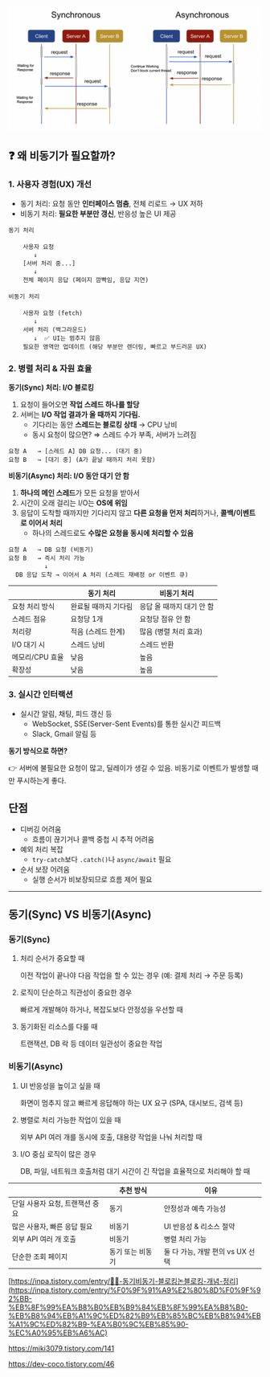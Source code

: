 ![](/Web/img/web_sync_async_1.png)

## ❓ 왜 비동기가 필요할까?

### 1. 사용자 경험(UX) 개선

- 동기 처리: 요청 동안 **인터페이스 멈춤**, 전체 리로드 → UX 저하
- 비동기 처리: **필요한 부분만 갱신**, 반응성 높은 UI 제공

```
동기 처리

	사용자 요청
	   ↓
	[서버 처리 중...]
	   ↓
	전체 페이지 응답 (페이지 깜빡임, 응답 지연)

비동기 처리

	사용자 요청 (fetch)
	   ↓
	서버 처리 (백그라운드)
	   ↓  ✅ UI는 멈추지 않음
	필요한 영역만 업데이트 (해당 부분만 렌더링, 빠르고 부드러운 UX)
```

### 2. 병렬 처리 & 자원 효율

**동기(Sync) 처리: I/O 블로킹**

1. 요청이 들어오면 **작업 스레드 하나를 할당**
2.  서버는 **I/O 작업 결과가 올 때까지 기다림.**
    - 기다리는 동안 **스레드는 블로킹 상태** → CPU 낭비
    - 동시 요청이 많으면? ⇒  스레드 수가 부족, 서버가 느려짐

```
요청 A   → [스레드 A] DB 요청... (대기 중)
요청 B   → [대기 중] (A가 끝날 때까지 처리 못함)
```

**비동기(Async) 처리: I/O 동안 대기 안 함**

1. **하나의 메인 스레드**가 모든 요청을 받아서
2. 시간이 오래 걸리는 I/O는 **OS에 위임**
3. 응답이 도착할 때까지만 기다리지 않고 **다른 요청을 먼저 처리**하거나, **콜백/이벤트로 이어서 처리**
    - 하나의 스레드로도 **수많은 요청을 동시에 처리할 수 있음**

```
요청 A   → DB 요청 (비동기)
요청 B   → 즉시 처리 가능
          ↓
  DB 응답 도착 → 이어서 A 처리 (스레드 재배정 or 이벤트 큐)
```

|  | 동기 처리 | 비동기 처리 |
| --- | --- | --- |
| 요청 처리 방식 | 완료될 때까지 기다림 | 응답 올 때까지 대기 안 함 |
| 스레드 점유 | 요청당 1개 | 요청당 점유 안 함 |
| 처리량 | 적음 (스레드 한계) | 많음 (병렬 처리 효과) |
| I/O 대기 시 | 스레드 낭비 | 스레드 반환 |
| 메모리/CPU 효율 | 낮음 | 높음 |
| 확장성 | 낮음 | 높음 |

### 3. 실시간 인터랙션

- 실시간 알림, 채팅, 피드 갱신 등
    - WebSocket, SSE(Server-Sent Events)를 통한 실시간 피드백
    - Slack, Gmail 알림 등

 **동기 방식으로 하면?**

👉 서버에 불필요한 요청이 많고,  딜레이가 생길 수 있음. 비동기로 이벤트가 발생할 때만 푸시하는게 좋다.

## 단점

- 디버깅 어려움
    - 흐름이 끊기거나 콜백 중첩 시 추적 어려움
- 예외 처리 복잡
    - `try-catch`보다 `.catch()`나 `async/await` 필요
- 순서 보장 어려움
    - 실행 순서가 비보장되므로 흐름 제어 필요

---

## **동기(Sync) VS 비동기(Async)**

### **동기(Sync)**

1. 처리 순서가 중요할 때
    
    이전 작업이 끝나야 다음 작업을 할 수 있는 경우 (예: 결제 처리 → 주문 등록)
    
2. 로직이 단순하고 직관성이 중요한 경우
    
    빠르게 개발해야 하거나, 복잡도보다 안정성을 우선할 때
    
3. 동기화된 리소스를 다룰 때
    
    트랜잭션, DB 락 등 데이터 일관성이 중요한 작업
    

### **비동기(Async)**

1. UI 반응성을 높이고 싶을 때
    
    화면이 멈추지 않고 빠르게 응답해야 하는 UX 요구 (SPA, 대시보드, 검색 등)
    
2. 병렬로 처리 가능한 작업이 있을 때
    
    외부 API 여러 개를 동시에 호출, 대용량 작업을 나눠 처리할 때
    
3. I/O 중심 로직이 많은 경우
    
    DB, 파일, 네트워크 호출처럼 대기 시간이 긴 작업을 효율적으로 처리해야 할 때
    

|  | 추천 방식 | 이유 |
| --- | --- | --- |
| 단일 사용자 요청, 트랜잭션 중요 | 동기 | 안정성과 예측 가능성 |
| 많은 사용자, 빠른 응답 필요 | 비동기 | UI 반응성 & 리소스 절약 |
| 외부 API 여러 개 호출 | 비동기 | 병렬 처리 가능 |
| 단순한 조회 페이지 | 동기 또는 비동기 | 둘 다 가능, 개발 편의 vs UX 선택 |

[https://inpa.tistory.com/entry/👩‍💻-동기비동기-블로킹논블로킹-개념-정리](https://inpa.tistory.com/entry/%F0%9F%91%A9%E2%80%8D%F0%9F%92%BB-%EB%8F%99%EA%B8%B0%EB%B9%84%EB%8F%99%EA%B8%B0-%EB%B8%94%EB%A1%9C%ED%82%B9%EB%85%BC%EB%B8%94%EB%A1%9C%ED%82%B9-%EA%B0%9C%EB%85%90-%EC%A0%95%EB%A6%AC)

https://miki3079.tistory.com/141

https://dev-coco.tistory.com/46